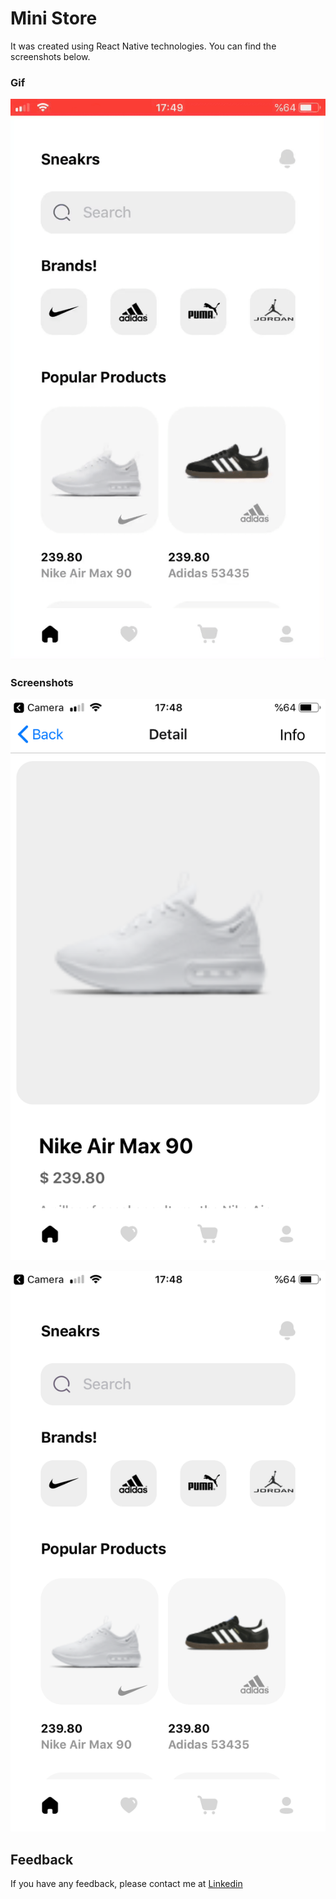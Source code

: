 
# Mini Store

It was created using React Native technologies. You can find the screenshots below.



### Gif

![Uygulama Ekran Görüntüsü](https://raw.githubusercontent.com/ahmetcangurel/mini-store/master/screen_pic/gif.gif) 

### Screenshots

![Uygulama Ekran Görüntüsü](https://raw.githubusercontent.com/ahmetcangurel/mini-store/master/screen_pic/1.png)

![Uygulama Ekran Görüntüsü](https://raw.githubusercontent.com/ahmetcangurel/mini-store/master/screen_pic/2.png)

## Feedback

If you have any feedback, please contact me at [Linkedin](https://www.linkedin.com/in/acangurel/)